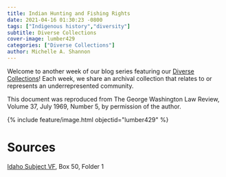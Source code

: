 ```yaml
---
title: Indian Hunting and Fishing Rights
date: 2021-04-16 01:30:23 -0800
tags: ["Indigenous history","diversity"]
subtitle: Diverse Collections
cover-image: lumber429
categories: ["Diverse Collections"]
author: Michelle A. Shannon
---
```


Welcome to another week of our blog series featuring our [Diverse Collections](https://harvester.lib.uidaho.edu/series/diversecollections.html)! Each week, we share an archival collection that relates to or represents an underrepresented community.

This document was reproduced from The George Washington Law Review, Volume 37, July 1969, Number 5, by permission of the author. 

{% include feature/image.html objectid="lumber429" %}

# Sources

[Idaho Subject VF](https://archiveswest.orbiscascade.org/ark:/80444/xv414702/), Box 50, Folder 1